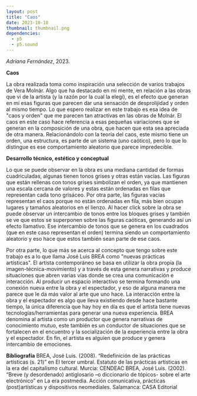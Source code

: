 ```yaml
---
layout: post
title: "Caos"
date: 2023-10-18
thumbnail: thumbnail.png
dependencies:
  - p5
  - p5.sound
---
```


<div id="div-sketch">
  <script type="text/javascript" src="sketch.js"></script>
</div>

_Adriana Fernández_, 2023.

**Caos**

La obra realizada toma como inspiración una selección de varios trabajos de Vera Molnár. 
Algo que ha destacado en mi mente, en relación a las obras que vi de la artista (y la razón por la cual la elegí), es el efecto que generan en mí esas figuras que parecen dar una sensación de desprolijidad y orden al mismo tiempo. Lo que espero realizar en este trabajo es esa idea de "caos y orden" que me parecen tan atractivas en las obras de Molnár. El caos en este caso hace referencia a esas pequeñas variaciones que se generan en la composición de una obra, que hacen que esta sea apreciada de otra manera. Relacionándolo con la teoría del caos, este mismo tiene un orden, una estructura, es parte de un sistema (uno caótico), pero lo que lo distingue es ese comportamiento aleatorio que parece impredecible.

**Desarrollo técnico, estético y conceptual**

Lo que se puede observar en la obra es una mediana cantidad de formas cuadriculadas, algunas tienen tonos grises y otras están vacías. Las figuras que están rellenas con tonos grises simbolizan el orden, ya que mantienen una escala cercana de valores y estas están ordenadas en filas que representan cada tono grisáceo. Por otra parte, las figuras vacías representan el caos porque no están ordenadas en fila, más bien ocupan lugares y tamaños aleatorios en el lienzo. 
Al hacer click sobre la obra se puede observar un intercambio de tonos entre los bloques grises y también se ve que estos se superponen sobre las figuras caóticas, generando así un efecto llamativo. Ese intercambio de tonos que se genera en los cuadrados (que en este caso representan el orden) termina siendo un comportamiento aleatorio y eso hace que estos también sean parte de ese caos. 

Por otra parte, lo que más se acerca al concepto que tengo sobre este trabajo es a lo que llama José Luis BREA como "nuevas prácticas artísticas". El artista contemporáneo se basa en utilizar la obra propia (la imagen-técnica-movimiento) y a través de esta genera narrativas y produce situaciones que abren varias vías donde se crea una comunicación e interacción. Al producir un espacio interactivo se termina formando una conexión nueva entre la obra y el espectador, y eso de alguna manera me parece que le da más valor al arte que uno hace. La interacción entre la obra y el espectador es algo que lleva existiendo desde hace bastante tiempo, la única diferencia que hay hoy en día es que el artista tiene nuevas tecnologías/herramientas para generar una nueva experiencia.
BREA denomina al artista como un productor que genera narrativas de conocimiento mutuo, este también es un conductor de situaciones que se fortalecen en el encuentro y la socialización de la experiencia entre la obra y el espectador. En fin, el artista es alguien que produce y genera intercambio de emociones.


**Bibliografía**
BREA, José Luis. (2008). “Redefinición de las prácticas artísticas (s. 21)” en El
tercer umbral. Estatuto de las prácticas artísticas en la era del capitalismo
cultural. Murcia: CENDEAC
BREA, José Luis. (2002). “Breve (y desordenado) antiglosario –o diccionario de
tópicos- sobre el arte electrónico” en La era postmedia. Acción comunicativa,
prácticas (post)artísticas y dispositivos neomediales. Salamanca: CASA Editorial

